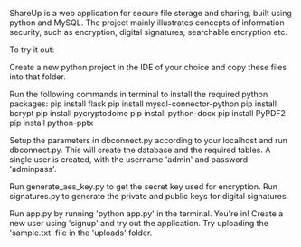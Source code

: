 ShareUp is a web application for secure file storage and sharing, built using python and MySQL. The project mainly illustrates concepts of information security, such as encryption, digital signatures, searchable encryption etc.

To try it out:

Create a new python project in the IDE of your choice and copy these files into that folder.

Run the following commands in terminal to install the required python packages:
pip install flask
pip install mysql-connector-python
pip install bcrypt
pip install pycryptodome
pip install python-docx
pip install PyPDF2
pip install python-pptx

Setup the parameters in dbconnect.py according to your localhost and run dbconnect.py. This will create the database and the required tables. A single user is created, with the username 'admin' and password 'adminpass'.

Run generate_aes_key.py to get the secret key used for encryption.
Run signatures.py to generate the private and public keys for digital signatures.

Run app.py by running 'python app.py' in the terminal.
You're in! Create a new user using 'signup' and try out the application. Try uploading the 'sample.txt' file in the 'uploads' folder.
